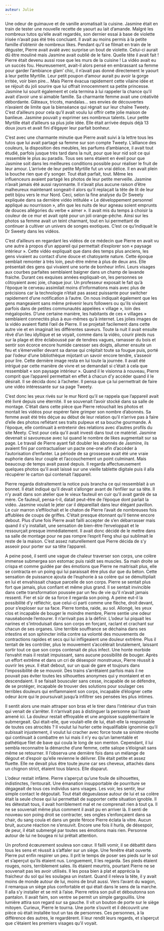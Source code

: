 ```yaml
---
auteur: Julie
---
```


Une odeur de guimauve et de vanille aromatisait la cuisine. Jasmine était en train de tester une nouvelle recette de yaourt au lait d’amande. Malgré les nombreux tutos qu’elle avait regardés, son dernier essai à base de violette irisée n’avait pas été très concluant. Il avait au moins permis à la petite famille d’obtenir de nombreux likes. Pendant qu’il se filmait en train de le déguster, Pierre avait avalé avec surprise un bout de violette. Celui-ci aurait dû être mouliné mais Jasmine avait oublié de le faire. Quelle tête il avait fait ! Pierre était devenu aussi rose que les murs de la cuisine ! La vidéo avait eu un succès fou. Heureusement, avait-il alors pensé en embrassant sa femme pour garder l’ambiance glam’ chic, il n’avait pas donné directement le yaourt à leur petite Myrtille. Leur petit poupon d’amour aurait pu avoir la gorge irritée, voir bien pire... Mais Pierre évacua rapidement cette vilaine idée et se réjouit du joli sourire que lui offrait innocemment sa petite princesse. Jasmine lui sourit également et cela termina à lui rappeler la chance qu’il avait d’avoir une si aimable famille. Sa charmante femme avait une créativité débordante. Gâteaux, tricots, mandalas... ses envies de découvertes n’avaient de limite que la bienséance qui régnait sur leur chaîne Tweety. C’est d’ailleurs pour cela qu’il avait voulu lui offrir cette jolie maison de banlieue. Jasmine pouvait y exprimer ses nombreux talents. Leur petite Myrtille était d’ailleurs sa plus jolie idée. Elle était arrivée depuis déjà 13 doux jours et avait fini d’égayer leur parfait bonheur.

C’est avec une charmante minutie que Pierre avait suivi à la lettre tous les tutos que lui avait partagé sa femme sur son compte Tweety. L’alliance des couleurs, la disposition des meubles, les parfums d’ambiance, il avait tout étudié, parfois jusque très tard dans la nuit, pour que leur nid soit ce qui ressemble le plus au paradis. Tous ses sens étaient en éveil pour que Jasmine soit dans les meilleures conditions possible pour réaliser le fruit de leur amour. L’arrivée de leur petite Myrtille fut un vrai délice. Il en avait plein la bouche rien que d’y songer. Tout était parfait, tout. Même les influenceurs avaient partagé les photos de leur petite merveille. Jasmine n’avait jamais été aussi rayonnante. Il n’avait plus aucune raison d’être malheureux maintenant songeait-il alors qu’il replaçait la tête de lit de leur petit bijou vers le mur Nord. Ceci, selon la fine analyse du Dr Sweety expliquée dans sa dernière vidéo intitulée « Le développement personnel appliqué au nourrisson », afin que les nuits de leur agneau soient emprunts de douces allégories du verbe « aimer ». Il avait mis du temps à choisir la couleur de ce mur et avait opté pour un joli orange-pêche. Ainsi sur les photos sa femme avait un teint charmant, tout en lui permettant de continuer à cultiver un univers de songes exotiques. C’est ce qu’indiquait le Dr Sweety dans les vidéos. 

C’est d’ailleurs en regardant les vidéos de ce médecin que Pierre en avait vu une autre à propos d’un appareil qui permettait d’explorer son « paysage intérieur ». Cette vidéo expliquait que dans des temps plus anciens, les gens vivaient au contact d’une douce et chatoyante nature. Cette époque semblait remonter à très loin, peut-être même à plus de deux ans. Elle présentait des gens qui vivaient une sorte de bonheur infini. Leurs visages aux courbes parfaites semblaient baigner dans un champ de lavande fraiche. Durant ces exquises années expliquait-on, les personnes se côtoyaient avec joie, chaque jour. Un professeur exposait le fait qu’à l’époque le cerveau assimilait moins d’informations mais avec plus de précisions car la technologie n’était pas assez puissante pour switcher rapidement d’une notification à l’autre. On nous indiquait également que les gens mangeaient sans même prévenir leurs followers ou qu’ils vivaient parfois dans de petites communautés appelées « village », loin des mégalopoles. D’une certaine manière, les habitants de ces « villages » semblaient connectés plus à eux-mêmes qu’à internet. Les jolies images de la vidéo avaient flatté l’œil de Pierre. Il se projetait facilement dans cette autre vie et en imaginait les différentes saveurs. Toute la nuit il avait ensuite rêvé d’un lieu idyllique et se voyait, comme dans la vidéo, courir pieds nus sur la plage et être éclaboussé par de tendres vagues, ramasser du bois et sentir son écorce encore humide caresser ses doigts, allumer ensuite un feu et s’émerveiller devant sa danse qui crépitait toute sa fougue puis, porté par l’odeur d’une bibliothèque mijotant un savoir encore tendre, s’asseoir pour lire. Cette dernière image resta en lui toute la journée. Il avait été intrigué par cette manière de vivre et se demandait si c’était à cela que ressemblait « son paysage intérieur ». Quand il le visionna à nouveau, Pierre comprit que l’appareil permettait en effet à chacun d’y accéder quand il le désirait. Il se décida donc à l’acheter. Il pensa que ça lui permettrait de faire une vidéo intéressante sur sa page Tweety. 

C’est donc les yeux rivés sur le mur Nord qu’il se rappela que l’appareil avait été livré depuis une éternité. Il se souvenait l’avoir stocké dans sa salle de montage. C’était dans cette pièce que Pierre retouchait les photos et montait les vidéos pour espérer faire grimper son nombre d’abonnés. Sa femme avait été très déçue au début de leur relation qu’il n’arrive pas à faire d’elle des photos reflétant ses traits pulpeux et sa bouche gourmande. A l’époque, elle continuait à entretenir des relations avec d’autres profils du site Meety. C’est pour cela qu’il avait investi dans tout ce matériel. Jasmine devenait si savoureuse avec lui quand le nombre de likes augmentait sur sa page. Le travail de Pierre ayant fait doubler les abonnés de Jasmine, ils avaient fini par contractualiser un pacte one-one afin d’accéder à l’autorisation d’enfanter. La période de sa grossesse avait été une vraie euphorie dans leur couple et l’accouchement un point culminant. Mais beaucoup de temps avait passé depuis. Il regarda affectueusement quelques photos qu’il avait laissé sur une vieille tablette digitale puis il alla récupérer le carton qui contenait l’appareil.

Pierre regarda distraitement la notice puis brancha ce qui ressemblait à un bonnet. Il était indiqué qu’il devait s’allonger avant de l’enfiler sur sa tête. Il n’y avait dans son atelier que le vieux fauteuil en cuir qu’il avait gardé de sa mère. Ce fauteuil, pensa-t-il, datait peut-être de l’époque dont parlait la vidéo. Jasmine voulait le jeter car il dépareillait dans leur élégant pavillon. Le cuir marron s’effilochait et le chaton de Pierre l’avait de nombreuses fois affublées de coups de griffes. C’était presque étonnant qu’il tienne encore debout. Plus d’une fois Pierre avait failli accepter de s’en débarrasser mais quand il s’y installait, une sensation de bien-être l’enveloppait et le ressourçait presque immédiatement. Il avait donc décidé de le mettre dans sa salle de montage pour ne pas rompre l’esprit Feng shui qui sublimait le reste de la maison. C’est assez naturellement que Pierre décida de s’y asseoir pour porter sur sa tête l’appareil. 

A peine posé, il senti une vague de chaleur traverser son corps, une colère immense submergea son estomac puis raidit ses muscles. Sa main droite se crispa et comme guidée par des émotions que Pierre ne maitrisait plus, elle se contracta en un poing qui lui paraissait être plus dur que du béton. Cette sensation de puissance ajouta de l’euphorie à sa colère qui se démultipliait en lui et envahissait chaque parcelle de son corps. Pierre se sentait plus fort que jamais, plus confiant et même plus grand. Il se sentait invincible dans cette transformation poussée par un feu de vie qu’il n’avait jamais ressenti. Fier et sûr de sa force il regarda son poing. A peine eut-il la possibilité d’y réfléchir, que celui-ci parti comme une flèche, droit devant, pour s’exploser sur sa face. Pierre tomba, raide, au sol. Allongé, les yeux clos et incapable de bouger le moindre membre, Pierre sentie une odeur nauséabonde l’entourer. Il n’arrivait pas à la définir. L’odeur lui piquait les narines et s’introduisait dans son corps en forçant, raclant et crachant sur chacun de ses organes. Une terrible souffrance se déchaina dans ses intestins et son sphincter initia contre sa volonté des mouvements de contractions rapides et secs qui lui infligeaient une douleur extrême. Plus il tentait de les contrôler, plus le mouvement s’accélérait brutalement, laissant sortir tout ce que son corps contenait de plus infect. Une honte morbide l’envahit mais il restait impuissant, sans aucune possibilité de bouger. Après un effort extrême et dans un cri de désespoir monstrueux, Pierre réussit à ouvrir les yeux. Il était debout, sur un quai de gare et toujours dans l’impossibilité de se mouvoir. Des trains s’arrêtaient parfois mais il ne pouvait pas éviter toutes les silhouettes anonymes qui y montaient et en descendaient. Il se faisait bousculer sans cesse, incapable de se défendre, de se protéger, incapable de trouver des solutions pour soulager ces terribles douleurs qui enflammaient son corps, incapable d’éloigner cette odeur âcre qui le poursuivait jusqu’à infiltrer ses pensées les plus intimes.

Il sentit alors une main attraper son bras et le tirer dans l’intérieur d’un train qui venait de s’arrêter. Il n’arrivait pas à distinguer la personne qui l’avait amené ici. La douleur restait effroyable et une angoisse supplémentaire le submergeait. Qui était-elle, que voulait-elle de lui, était-elle la responsable de toutes ces atrocités ? Il voulut lui hurler cette inqualifiable ignominie qu’il subissait injustement, il voulut lui cracher avec force toute sa sinistre révolte qui continuait à combattre en lui mais il n’y eu qu’un lamentable et pathétique filet de bave qui coula le long de son menton. Cependant, il lui sembla reconnaitre la démarche d’une femme, cette salope s’éloignait sans même se retourner. Il l’observa une dernière fois dans un mélange de dégout et d’espoir qu’elle revienne le délivrer. Elle était petite et assez fluette. Elle ne devait plus être toute jeune car ses cheveux, attachés dans un chignon strict, étaient tous blancs. Elle disparut. 

L’odeur restait infâme. Pierre s’aperçut qu’une foule de silhouettes, indistinctes, l’entourait. Une émanation insupportable de pourriture se dégageait de tous ces individus sans visages. Les voir, les sentir, leur simple contact le dégoutait. Tout était dégueulasse autour de lui et sa colère était la seule chose qui lui permettait de supporter cette situation ignoble. Il les détestait tous, il avait horriblement mal et ne comprenait rien à tout ça. Il ne se souvenait même plus comment il avait pu en arriver là. Il senti de nouveau son poing droit se contracter, ses ongles s’enfonçaient dans sa chair, du sang coula et dans un geste féroce Pierre éclata la vitre. Aucun bruit, aucune réaction ne s’ensuivit. Encore une fois il hurla, de désespoir, de peur, il était submergé par toutes ses émotions mais rien. Personne autour de lui ne bougea ni lui prêtait attention. 

Un profond écœurement souleva son cœur. Il failli vomir, il se débattit dans tous les sens et réussit à s’affaler sur un siège. Une fenêtre était ouverte. Pierre put enfin respirer un peu. Il prit le temps de poser ses pieds sur le sol et s’aperçut qu’ils étaient nus. Longuement, Il les regarda. Ses pieds étaient rouges, noirs, terriblement sales. Ils étaient meurtris, pourtant Pierre ne se souvenait pas les avoir utilisés. Il les posa bien à plat et apprécia la fraicheur du sol qui les soulagea un instant. Quand il releva la tête, il y avait moins de monde autour de lui, moins de bruit aussi. Vers l’avant du wagon, il remarqua un siège plus confortable et qui était dans le sens de la marche. Il alla s’y installer et se mit à l’aise. Pierre retira son pull et déboutonna son pantalon. Il avait faim, son ventre se permit un simple gargouillis. Une lumière attira son regard sur sa gauche. Il vit un bouton de porte sur le siège mitoyen. Curieux, Pierre le tourna. Une porte s’ouvrit et il découvrit une pièce où était installée tout un tas de personnes. Ces personnes, à la différence des autres, le regardèrent. Il leur rendit leurs regards, et s’aperçut que c’étaient les premiers visages qu’il voyait.